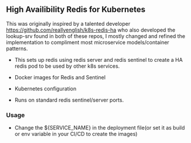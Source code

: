 ## High Availibility Redis for Kubernetes

This was originally inspired by a talented developer https://github.com/reallyenglish/k8s-redis-ha who also developed the lookup-srv found in both of these repos, I mostly changed and refined the implementation to compliment most microservice models/container patterns.

* This sets up redis using redis server and redis sentinel to create a HA redis pod to be used by other k8s services.

* Docker images for Redis and Sentinel
* Kubernetes configuration
* Runs on standard redis sentinel/server ports.

### Usage
* Change the ${SERVICE_NAME} in the deployment file(or set it as build or env variable in your CI/CD to create the images)
